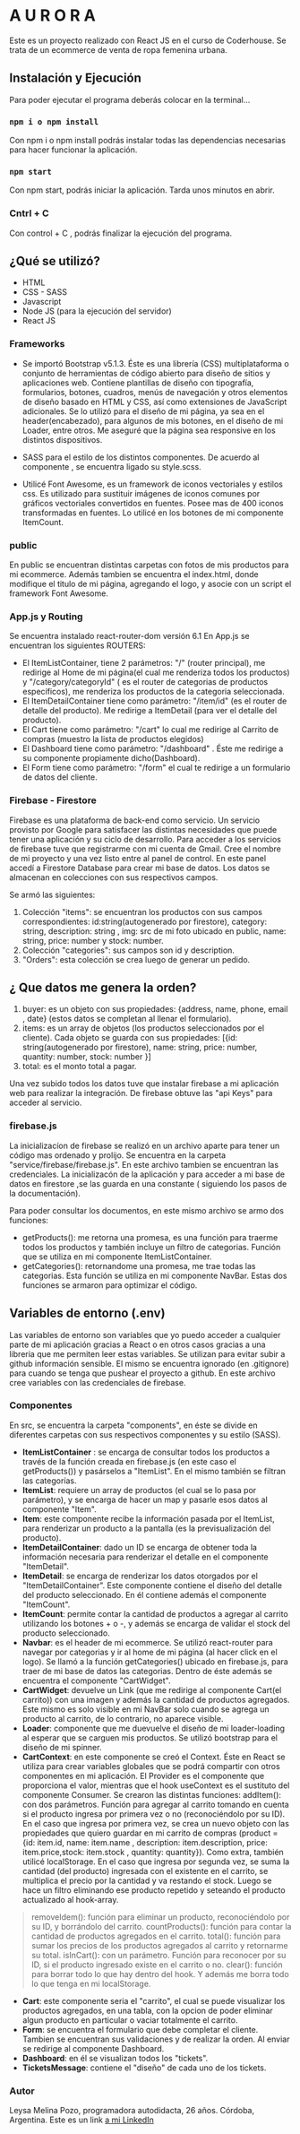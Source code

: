 # A U R O R A

Este es un proyecto realizado con React JS en el curso de Coderhouse.
Se trata de un ecommerce de venta de ropa femenina urbana. 

## Instalación y Ejecución

Para poder ejecutar el programa deberás colocar en la terminal...

### `npm i o npm install`

Con npm i o npm install podrás instalar todas las dependencias necesarias para hacer funcionar la aplicación.

### `npm start`

Con npm start, podrás iniciar la aplicación. Tarda unos minutos en abrir.

### Cntrl + C

Con control + C , podrás finalizar la ejecución del programa.


## ¿Qué se utilizó?

- HTML
- CSS - SASS
- Javascript
- Node JS (para la ejecución del servidor)
- React JS 

### Frameworks

- Se importó Bootstrap v5.1.3. Éste es una librería (CSS) multiplataforma o conjunto de herramientas de código abierto para diseño de sitios y aplicaciones web. Contiene plantillas de diseño con tipografía, formularios, botones, cuadros, menús de navegación y otros elementos de diseño basado en HTML y CSS, así como extensiones de JavaScript adicionales.
Se lo utilizó para el diseño de mi página, ya sea en el header(encabezado), para algunos de mis botones, en el diseño de mi Loader, entre otros. Me aseguré que la página sea responsive en los distintos dispositivos.

- SASS para el estilo de los distintos componentes. De acuerdo al componente , se encuentra ligado su style.scss.

- Utilicé Font Awesome, es un framework de iconos vectoriales y estilos css. Es utilizado para sustituir imágenes de iconos comunes por gráficos vectoriales convertidos en fuentes. Posee mas de 400 iconos transformadas en fuentes. Lo utilicé en los botones de mi componente ItemCount.

### public 

En public se encuentran distintas carpetas con fotos de mis productos para mi ecommerce.
Además tambien se encuentra el index.html, donde modifique el titulo de mi página, agregando el logo, y asocie con un script el framework Font Awesome.

### App.js y Routing

Se encuentra instalado  react-router-dom versión 6.1
En App.js se encuentran los siguientes ROUTERS:
- El ItemListContainer, tiene 2 parámetros: "/" (router principal), me redirige al Home de mi página(el cual me renderiza todos los productos) y "/category/categoryId" ( es el router de categorias de productos específicos), me renderiza los productos de la categoria seleccionada.
- El ItemDetailContainer tiene como parámetro: "/item/id" (es el router de detalle del producto). Me redirige a ItemDetail (para ver el detalle del producto).
- El Cart tiene como parámetro: "/cart" lo cual me redirige al Carrito de compras (muestro la lista de productos elegidos)
- El Dashboard tiene como parámetro: "/dashboard" . Éste me redirige a su componente propiamente dicho(Dashboard).
- El Form tiene como parámetro: "/form" el cual te redirige a un formulario de datos del cliente.

### Firebase - Firestore

Firebase es una plataforma de back-end como servicio. Un servicio provisto por Google para satisfacer las distintas necesidades que puede tener una aplicación y su ciclo de desarrollo. 
Para acceder a los servicios de firebase tuve que registrarme con mi cuenta de Gmail.
Cree el nombre de mi proyecto y una vez listo entre al panel de control. En este panel accedí a Firestore Database para crear mi base de datos.
Los datos se almacenan en colecciones con sus respectivos campos.
 
Se armó las siguientes: 
1. Colección "items": se encuentran los productos con sus campos correspondientes: id:string(autogenerado por firestore), category: string, description: string , img: src de mi foto ubicado en public, name: string, price: number y stock: number.
2. Colección "categories": sus campos son id y description.
3. "Orders": esta colección se crea luego de generar un pedido.

## ¿ Que datos me genera la orden?

1. buyer: es un objeto con sus propiedades: {address, name, phone, email , date} (estos datos se completan al llenar el formulario).
2. items: es un array de objetos (los productos seleccionados por el cliente). Cada objeto se guarda con sus propiedades: [{id: string(autogenerado por firestore), name: string, price: number, quantity: number, stock: number }]
3. total: es el monto total a pagar.

Una vez subido todos los datos tuve que instalar firebase a mi aplicación web para realizar la integración. De firebase obtuve las "api Keys" para acceder al servicio.

### firebase.js

La inicializacíon de firebase se realizó en un archivo aparte para tener un código mas ordenado y prolijo.
Se encuentra en la carpeta "service/firebase/firebase.js".
En este archivo tambien se encuentran las credenciales.
La inicializacón de la aplicación y para acceder a mi base de datos en firestore ,se las guarda en una constante ( siguiendo los pasos de la documentación).

Para poder consultar los documentos, en este mismo archivo se armo dos funciones:
- getProducts(): me retorna una promesa, es una función para traerme todos los productos y también incluye un filtro de categorias. Función que se utiliza en mi componente ItemListContainer.
- getCategories(): retornandome una promesa, me trae todas las categorias. Esta función se utiliza en mi componente NavBar.
Estas dos funciones se armaron para optimizar el código.

## Variables de entorno (.env)

Las variables de entorno son variables que yo puedo acceder a cualquier parte de mi aplicación gracias a React o en otros casos gracias a una libreria que me permiten leer estas variables. Se utilizan para evitar subir a github información sensible. 
El mismo se encuentra ignorado (en .gitignore) para cuando se tenga que pushear el proyecto a github.
En este archivo cree variables con las credenciales de firebase.

### Componentes

En src, se encuentra la carpeta "components", en éste se divide en diferentes carpetas con sus respectivos componentes y su estilo (SASS).

- **ItemListContainer** : se encarga de consultar todos los productos a través de la función creada en firebase.js (en este caso el getProducts()) y pasárselos a "ItemList". En el mismo también se filtran las categorías.
- **ItemList**: requiere un array de productos (el cual se lo pasa por parámetro), y se encarga de hacer un map y pasarle esos datos al componente "Item".
- **Item**: este componente recibe la información pasada por el ItemList, para renderizar un producto a la pantalla (es la previsualización del producto).
- **ItemDetailContainer**: dado un ID se encarga de obtener toda la información necesaria para renderizar el detalle en el componente "ItemDetail".
- **ItemDetail**: se encarga de renderizar los datos otorgados por el "ItemDetailContainer". Este componente contiene el diseño del detalle del producto seleccionado. En él contiene además el componente "ItemCount".
- **ItemCount**: permite contar la cantidad de productos a agregar al carrito utilizando los botones + o -,  y además se encarga de validar el stock del producto seleccionado.
- **Navbar**: es el header de mi ecommerce. Se utilizó react-router para navegar por categorias y ir al home de mi página (al hacer click en el logo). Se llamó a la función getCategories() ubicado en firebase.js, para traer de mi base de datos las categorias. Dentro de éste además se encuentra el componente "CartWidget".  
- **CartWidget**: devuelve un Link (que me redirige al componente Cart(el carrito)) con una imagen y además la cantidad de productos agregados. Este mismo es solo visible en mi NavBar solo cuando se agrega un producto al carrito, de lo contrario, no aparece visible.
- **Loader**: componente que me duevuelve el diseño de mi loader-loading al esperar que se carguen mis productos. Se utilizó bootstrap para el diseño de mi spinner.
- **CartContext**: en este componente se creó el Context. Éste en React se utiliza para crear variables globales que se podrá compartir con otros componentes en mi aplicación. El Provider es el componente que proporciona el valor, mientras que el hook useContext es el sustituto del componente Consumer.
Se crearon las distintas funciones:
addItem(): con dos parámetros. Función para agregar al carrito tomando en cuenta si el producto ingresa por primera vez o no (reconociéndolo por su ID). 
En el caso que ingresa por primera vez, se crea un nuevo objeto con las propiedades que quiero guardar en mi carrito de compras (product = {id: item.id, name: item.name , description: item.description, price: item.price,stock: item.stock , quantity: quantity}).
Como extra, también utilicé localStorage.
En el caso que ingresa por segunda vez, se suma la cantidad (del producto) ingresada con el existente en el carrito, se multiplica el precio por la cantidad y va restando el stock. Luego se hace un filtro eliminando ese producto repetido y seteando el producto actualizado al hook-array.
> removeIdem(): función para eliminar un producto, reconociéndolo por su ID, y borrándolo del carrito.
> countProducts(): función para contar la cantidad de productos agregados en el carrito.
> total(): función para sumar los precios de los productos agregados al carrito y retornarme su total. 
> isInCart(): con un parámetro. Función para reconocer por su ID, si el producto ingresado existe en el carrito o no. 
> clear(): función para borrar todo lo que hay dentro del hook. Y además me borra todo lo que tenga en mi localStorage.
- **Cart**: este componente seria el "carrito", el cual se puede visualizar los productos agregados, en una tabla, con la opcion de poder eliminar algun producto en particular o vaciar totalmente el carrito.
- **Form**: se encuentra el formulario que debe completar el cliente. Tambien se encuentran sus validaciones y de realizar la orden. Al enviar se redirige al componente Dashboard. 
- **Dashboard**: en él se visualizan todos los "tickets".
- **TicketsMessage**: contiene el "diseño" de cada uno de los tickets.

### Autor

Leysa Melina Pozo, programadora autodidacta, 26 años.
Córdoba, Argentina.
Este es un link [a mi LinkedIn](www.linkedin.com/in/leysa-pozo) 